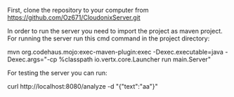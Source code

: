 First, clone the repository to your computer from https://github.com/Oz671/CloudonixServer.git
	
In order to run the server you need to import the project as maven project.
For running the server run this cmd command in the project directory:

mvn org.codehaus.mojo:exec-maven-plugin:exec -Dexec.executable=java -Dexec.args="-cp %classpath io.vertx.core.Launcher run main.Server"

For testing the server you can run:

curl http://localhost:8080/analyze -d "{\"text\":\"aa\"}"